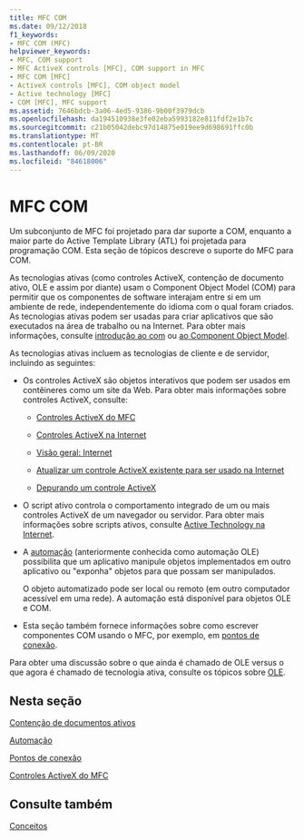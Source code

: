 ```yaml
---
title: MFC COM
ms.date: 09/12/2018
f1_keywords:
- MFC COM (MFC)
helpviewer_keywords:
- MFC, COM support
- MFC ActiveX controls [MFC], COM support in MFC
- MFC COM [MFC]
- ActiveX controls [MFC], COM object model
- Active technology [MFC]
- COM [MFC], MFC support
ms.assetid: 7646bdcb-3a06-4ed5-9386-9b00f3979dcb
ms.openlocfilehash: da194510938e3fe02eba5993182e811fdf2e1b7c
ms.sourcegitcommit: c21b05042debc97d14875e019ee9d698691ffc0b
ms.translationtype: MT
ms.contentlocale: pt-BR
ms.lasthandoff: 06/09/2020
ms.locfileid: "84618006"
---
```

# <a name="mfc-com"></a>MFC COM

Um subconjunto de MFC foi projetado para dar suporte a COM, enquanto a maior parte do Active Template Library (ATL) foi projetada para programação COM. Esta seção de tópicos descreve o suporte do MFC para COM.

As tecnologias ativas (como controles ActiveX, contenção de documento ativo, OLE e assim por diante) usam o Component Object Model (COM) para permitir que os componentes de software interajam entre si em um ambiente de rede, independentemente do idioma com o qual foram criados. As tecnologias ativas podem ser usadas para criar aplicativos que são executados na área de trabalho ou na Internet. Para obter mais informações, consulte [introdução ao com](../atl/introduction-to-com.md) ou [ao Component Object Model](/windows/win32/com/the-component-object-model).

As tecnologias ativas incluem as tecnologias de cliente e de servidor, incluindo as seguintes:

- Os controles ActiveX são objetos interativos que podem ser usados em contêineres como um site da Web. Para obter mais informações sobre controles ActiveX, consulte:

  - [Controles ActiveX do MFC](mfc-activex-controls.md)

  - [Controles ActiveX na Internet](activex-controls-on-the-internet.md)

  - [Visão geral: Internet](mfc-internet-programming-basics.md)

  - [Atualizar um controle ActiveX existente para ser usado na Internet](upgrading-an-existing-activex-control.md)

  - [Depurando um controle ActiveX](/visualstudio/debugger/how-to-debug-an-activex-control)

- O script ativo controla o comportamento integrado de um ou mais controles ActiveX de um navegador ou servidor. Para obter mais informações sobre scripts ativos, consulte [Active Technology na Internet](active-technology-on-the-internet.md).

- A [automação](automation.md) (anteriormente conhecida como automação OLE) possibilita que um aplicativo manipule objetos implementados em outro aplicativo ou "exponha" objetos para que possam ser manipulados.

   O objeto automatizado pode ser local ou remoto (em outro computador acessível em uma rede). A automação está disponível para objetos OLE e COM.

- Esta seção também fornece informações sobre como escrever componentes COM usando o MFC, por exemplo, em [pontos de conexão](connection-points.md).

Para obter uma discussão sobre o que ainda é chamado de OLE versus o que agora é chamado de tecnologia ativa, consulte os tópicos sobre [OLE](ole-in-mfc.md).

## <a name="in-this-section"></a>Nesta seção

[Contenção de documentos ativos](active-document-containment.md)

[Automação](automation.md)

[Pontos de conexão](connection-points.md)

[Controles ActiveX do MFC](mfc-activex-controls.md)

## <a name="see-also"></a>Consulte também

[Conceitos](mfc-concepts.md)
